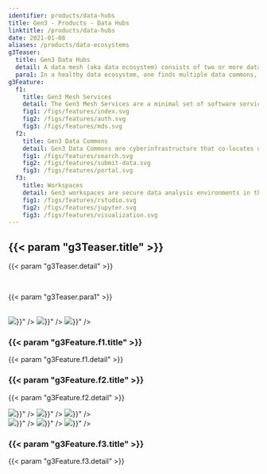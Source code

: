```yaml
---
identifier: products/data-hubs
title: Gen3 - Products - Data Hubs
linktitle: /products/data-hubs
date: 2021-01-08
aliases: /products/data-ecosystems
g3Teaser:
  title: Gen3 Data Hubs
  detail: A data mesh (aka data ecosystem) consists of two or more data commons, data repositories, knowledgebases, and applications over a common set of services (called mesh services). A data hub can search and discover data from across the mesh and move the data to a Gen3 Workspace for exploring and analyzing the data.
  para1: In a healthy data ecosystem, one finds multiple data commons, data repositories, knowledgebases, and other sources of data alongside cloud-computing platforms for large-scale processing of data and data portals, cloud-based workspaces, Jupyter notebooks and other applications for exploring and analyzing data.
g3Feature:
  f1:
    title: Gen3 Mesh Services
    detail: The Gen3 Mesh Services are a minimal set of software services that provide open APIs for indexing data objects, associating metadata with the data objects, and controlling user access to data via a robust and flexible access control policy engine.
    fig1: /figs/features/index.svg
    fig2: /figs/features/auth.svg
    fig3: /figs/features/mds.svg
  f2:
    title: Gen3 Data Commons
    detail: Gen3 Data Commons are cyberinfrastructure that co-locates data analysis, exploration and visualization tools with data management services for import and export of structured information like clinical, phenotypic, or biospecimen data, and data objects, like genomics data files or medical images.
    fig1: /figs/features/search.svg
    fig2: /figs/features/submit-data.svg
    fig3: /figs/features/portal.svg
  f3:
    title: Workspaces
    detail: Gen3 workspaces are secure data analysis environments in the cloud that can access data from one or more data resources, including Gen3 Data Commons. Workspaces are often fully integrated with a specific data commons, and coming soon are workspaces as stand-alone analysis environments with a user pay model.
    fig1: /figs/features/rstudio.svg
    fig2: /figs/features/jupyter.svg
    fig3: /figs/features/visualization.svg
---
```


<section class="g3-bg__yellow">
  <div class="g3-outer-wrapper g3-flex-content">
    <div class="g3-space__padding-lg-top g3-space__padding-lg-bottom g3-col__65">
      <div class="g3-space__wrapper-gap-left">
        <h1 class="g3-space__margin-sm-bottom">
          {{< param "g3Teaser.title" >}}
        </h1>
        <p class="g3-space__margin-sm-bottom introduction">
          {{< param "g3Teaser.detail" >}}
        </p>
        <br>
        <p class="g3-space__margin-sm-bottom introduction">
          {{< param "g3Teaser.para1" >}}
        </p>
        <br>
      </div>
    </div>
  </div>
</section>

<section>
  <div class="g3-space__margin-lg-bottom g3-inner-wrapper">
    <div class="g3-flex-content g3-space__margin-md-top-bottom g3-space__margin-sm-left-right">
      <div class="g3-col__35 g3-flex-content g3-flex-content_center g3-flex-content_space-between g3-space__padding-md-right">
        <img class="g3-col__25" src="{{< param "g3Feature.f1.fig1" >}}" />
        <img class="g3-col__25" src="{{< param "g3Feature.f1.fig2" >}}" />
        <img class="g3-col__25" src="{{< param "g3Feature.f1.fig3" >}}" />
      </div>
      <div class="g3-col__65 g3-flex-content g3-flex-content__col g3-flex-content__col-center">
        <h3 class="g3-space__margin-sm-bottom">
          {{< param "g3Feature.f1.title" >}}
        </h3>
        <p class="g3-space__margin-sm-bottom">
          {{< param "g3Feature.f1.detail" >}}
        </p>
      </div>
    </div>
    <div class="g3-flex-content g3-space__margin-md-top-bottom g3-space__margin-sm-left-right">
      <div class="g3-col__65 g3-flex-content g3-flex-content__col g3-flex-content__col-center">
        <h3 class="g3-space__margin-sm-bottom">
          {{< param "g3Feature.f2.title" >}}
        </h3>
        <p class="g3-space__margin-sm-bottom">
          {{< param "g3Feature.f2.detail" >}}
        </p>
      </div>
      <div class="g3-col__35 g3-flex-content g3-flex-content_center g3-flex-content_space-between g3-space__padding-md-left g3-flex-content__reverse">
        <img class="g3-col__25" src="{{< param "g3Feature.f2.fig1" >}}" />
        <img class="g3-col__25" src="{{< param "g3Feature.f2.fig2" >}}" />
        <img class="g3-col__25" src="{{< param "g3Feature.f2.fig3" >}}" />
      </div>
    </div>
    <div class="g3-flex-content g3-space__margin-md-top-bottom g3-space__margin-sm-left-right">
      <div class="g3-col__35 g3-flex-content g3-flex-content_center g3-flex-content_space-between g3-space__padding-md-right">
        <img class="g3-col__25" src="{{< param "g3Feature.f3.fig1" >}}" />
        <img class="g3-col__25" src="{{< param "g3Feature.f3.fig2" >}}" />
        <img class="g3-col__25" src="{{< param "g3Feature.f3.fig3" >}}" />
      </div>
      <div class="g3-col__65 g3-flex-content g3-flex-content__col g3-flex-content__col-center">
        <h3 class="g3-space__margin-sm-bottom">
          {{< param "g3Feature.f3.title" >}}
        </h3>
        <p class="g3-space__margin-sm-bottom">
          {{< param "g3Feature.f3.detail" >}}
        </p>
      </div>
    </div>
  </div>
</section>
